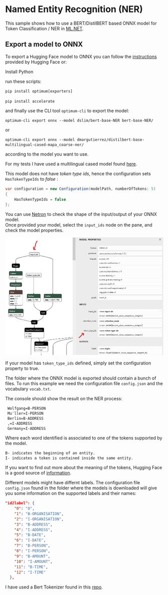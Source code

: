 # Named Entity Recognition (NER)

This sample shows how to use a BERT/DistilBERT based ONNX model for Token Classification / NER in [ML.NET](https://dotnet.microsoft.com/en-us/apps/machinelearning-ai/ml-dotnet).

## Export a model to ONNX

To export a Hugging Face model to ONNX you can follow the [instructions](https://huggingface.co/docs/optimum/exporters/onnx/usage_guides/export_a_model#exporting-a-model-to-onnx-using-the-cli) 
provided by Hugging Face or:

Install Python

run these scripts: 


```shell
pip install optimum[exporters]

pip install accelerate
```

and finally use the CLI tool `optimum-cli` to export the model:

```shell
optimum-cli export onnx --model dslim/bert-base-NER bert-base-NER/
```

or 
```shell
optimum-cli export onnx --model dmargutierrez/distilbert-base-multilingual-cased-mapa_coarse-ner/
```

according to the model you want to use.

For my tests I have used a multilingual cased model found [here](https://huggingface.co/dmargutierrez/distilbert-base-multilingual-cased-mapa_coarse-ner).

This model does not have *token type ids*, hence the configuration sets `HasTokenTypeIds` to *false* :

```c#
var configuration = new Configuration(modelPath, numberOfTokens: 5)
{
    HasTokenTypeIds = false
};
```

You can use [Netron](https://netron.app/) to check the shape of the input/output of your ONNX model.  
Once provided your model, select the `input_ids` node on the pane, and check the model properties.

![Netron](./Assets/bert-model.jpg)

If your model has `token_type_ids` defined, simply set the configuration property to true.

The folder where the ONNX model is exported should contain a bunch of files.
To run this example we need the configuration file `config.json` and the vocabulary `vocab.txt`.

The console should show the result on the NER process:

```
 Wolfgang=B-PERSON
 Mu¨ller=I-PERSON
 Berlin=B-ADDRESS
 ,=I-ADDRESS
 Germany=I-ADDRESS
```
Where each word identified is associated to one of the tokens supported by the model.

```
B- indicates the beginning of an entity.
I- indicates a token is contained inside the same entity.
```

If you want to find out more about the meaning of the tokens, Hugging Face is a good source of [information](https://huggingface.co/learn/nlp-course/chapter7/2?fw=pt).

Different models might have differnt labels. 
The configuration file `config.json` found in the folder where the models is downloaded will give you some information on the supported labels and their names:

```json
"id2label": {
    "0": "O",
    "1": "B-ORGANISATION",
    "2": "I-ORGANISATION",
    "3": "B-ADDRESS",
    "4": "I-ADDRESS",
    "5": "B-DATE",
    "6": "I-DATE",
    "7": "B-PERSON",
    "8": "I-PERSON",
    "9": "B-AMOUNT",
    "10": "I-AMOUNT",
    "11": "B-TIME",
    "12": "I-TIME"
  },
```

I have used a Bert Tokenizer found in this [repo](https://github.com/georg-jung/FastBertTokenizer).
